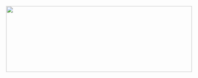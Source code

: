  
<div>
  <a href="https://github.com/digao1297">
  <img height="180em" width="100%" src="https://github-readme-stats.vercel.app/api?username=digao1297&show_icons=true&theme=dark&include_all_commits=true&count_private=true"/>
</div>
  
